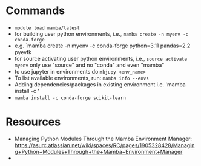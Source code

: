 # Commands
- `module load mamba/latest`
- for building user python environments, i.e., `mamba create -n myenv -c conda-forge`
- e.g. `mamba create -n myenv -c conda-forge python=3.11 pandas=2.2 pyevtk
- for source activating user python environments, i.e., `source activate myenv` only use "source" and no "conda" and even "mamba"
- to use jupyter in environments do `mkjupy <env_name>`
- To list available environments, run: `mamba info --envs`
- Adding dependencies/packages in existing environment i.e. 'mamba install -c <channel> <package>'
- `mamba install -c conda-forge scikit-learn`

# Resources
- Managing Python Modules Through the Mamba Environment Manager: https://asurc.atlassian.net/wiki/spaces/RC/pages/1905328428/Managing+Python+Modules+Through+the+Mamba+Environment+Manager
- 